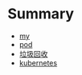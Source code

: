 # Summary

* [my](README.md)
* [pod](pod.md)
* [垃圾回收](la-ji-hui-shou.md)
* [kubernetes](kubernetes.md)

